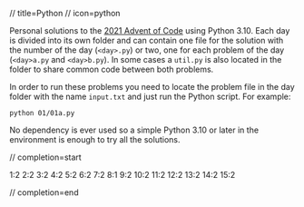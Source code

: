 // title=Python
// icon=python

Personal solutions to the [2021 Advent of Code](https://adventofcode.com/2021) using Python 3.10.
Each day is divided into its own folder and can contain one file
for the solution with the number of the day (`<day>.py`) or two,
one for each problem of the day (`<day>a.py` and `<day>b.py`).
In some cases a `util.py` is also located in the folder to share
common code between both problems.

In order to run these problems you need to locate the problem file
in the day folder with the name `input.txt` and just run the Python
script. For example:

```shell
python 01/01a.py
```

No dependency is ever used so a simple Python 3.10 or later in the
environment is enough to try all the solutions.

// completion=start

1:2
2:2
3:2
4:2
5:2
6:2
7:2
8:1
9:2
10:2
11:2
12:2
13:2
14:2
15:2

// completion=end
